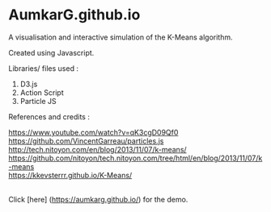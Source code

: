 # AumkarG.github.io



A visualisation and interactive simulation of the K-Means algorithm.

Created using Javascript.

Libraries/ files used :
1) D3.js
2) Action Script
3) Particle JS


References and credits :

https://www.youtube.com/watch?v=qK3cgD09Qf0<br>
https://github.com/VincentGarreau/particles.js<br>
http://tech.nitoyon.com/en/blog/2013/11/07/k-means/<br>
https://github.com/nitoyon/tech.nitoyon.com/tree/html/en/blog/2013/11/07/k-means<br>
https://kkevsterrr.github.io/K-Means/ <br><br>

 Click [here] (https://aumkarg.github.io/) for the demo.
